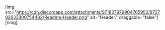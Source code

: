 [img src="https://cdn.discordapp.com/attachments/971827979904765952/972792633300754482/Readme-Header.png" alt="Header." draggable="false"] [/img]
